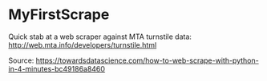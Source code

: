 # MyFirstScrape
Quick stab at a web scraper against MTA turnstile data:
http://web.mta.info/developers/turnstile.html

Source:
https://towardsdatascience.com/how-to-web-scrape-with-python-in-4-minutes-bc49186a8460